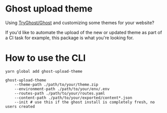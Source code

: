 # Ghost upload theme

Using [TryGhost/Ghost](https://github.com/TryGhost/Ghost) and customizing some themes for your website?

If you'd like to automate the upload of the new or updated theme as part of a CI task for example, this package is what you're looking for.

# How to use the CLI

```
yarn global add ghost-upload-theme

ghost-upload-theme
    --theme-path ./path/to/your/theme.zip
    --environment-path ./path/to/your/env/.env
    --routes-path ./path/to/your/routes.yaml
    --content-path ./path/to/your/exported/content*.json
    --init # use this if the ghost install is completely fresh, no users created
```

